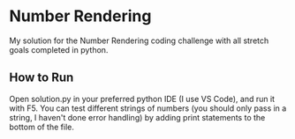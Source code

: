 # Number Rendering

My solution for the Number Rendering coding challenge with all stretch goals completed in python. 

## How to Run

Open solution.py in your preferred python IDE (I use VS Code), and run it with F5. You can test different strings of numbers (you should only pass in a string, I haven't done error 
handling) by adding print statements to the bottom of the file.
